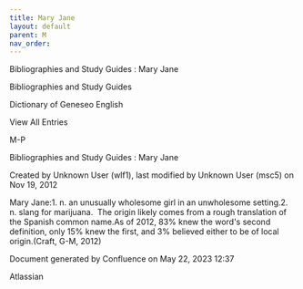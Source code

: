```yaml
---
title: Mary Jane
layout: default
parent: M
nav_order:
---
```


Bibliographies and Study Guides : Mary Jane

Bibliographies and Study Guides

Dictionary of Geneseo English

View All Entries

M-P

Bibliographies and Study Guides : Mary Jane

Created by  Unknown User (wlf1), last modified by  Unknown User (msc5) on Nov 19, 2012

Mary Jane:1. n. an unusually wholesome girl in an unwholesome setting.2. n. slang for marijuana.  The origin likely comes from a rough translation of the Spanish common name.As of 2012, 83% knew the word's second definition, only 15% knew the first, and 3% believed either to be of local origin.(Craft, G-M, 2012)

Document generated by Confluence on May 22, 2023 12:37

Atlassian
